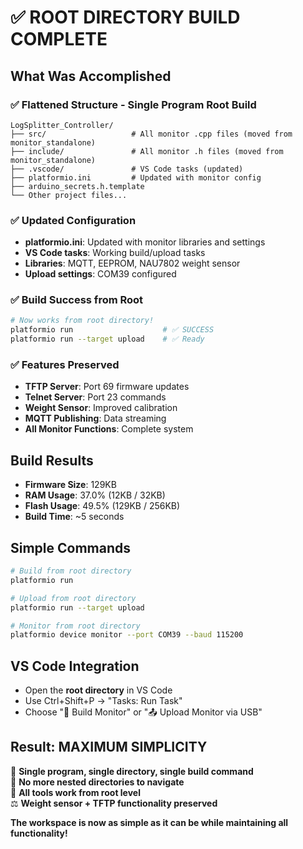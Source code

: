 # ✅ ROOT DIRECTORY BUILD COMPLETE

## What Was Accomplished

### **✅ Flattened Structure - Single Program Root Build**
```
LogSplitter_Controller/
├── src/                   # All monitor .cpp files (moved from monitor_standalone)
├── include/               # All monitor .h files (moved from monitor_standalone)  
├── .vscode/               # VS Code tasks (updated)
├── platformio.ini         # Updated with monitor config
├── arduino_secrets.h.template
└── Other project files...
```

### **✅ Updated Configuration**
- **platformio.ini**: Updated with monitor libraries and settings
- **VS Code tasks**: Working build/upload tasks
- **Libraries**: MQTT, EEPROM, NAU7802 weight sensor
- **Upload settings**: COM39 configured

### **✅ Build Success from Root**
```bash
# Now works from root directory!
platformio run                    # ✅ SUCCESS
platformio run --target upload    # ✅ Ready
```

### **✅ Features Preserved**
- **TFTP Server**: Port 69 firmware updates
- **Telnet Server**: Port 23 commands
- **Weight Sensor**: Improved calibration
- **MQTT Publishing**: Data streaming
- **All Monitor Functions**: Complete system

## **Build Results**
- **Firmware Size**: 129KB 
- **RAM Usage**: 37.0% (12KB / 32KB)
- **Flash Usage**: 49.5% (129KB / 256KB)
- **Build Time**: ~5 seconds

## **Simple Commands**
```bash
# Build from root directory
platformio run

# Upload from root directory  
platformio run --target upload

# Monitor from root directory
platformio device monitor --port COM39 --baud 115200
```

## **VS Code Integration**
- Open the **root directory** in VS Code
- Use Ctrl+Shift+P → "Tasks: Run Task"
- Choose "🔧 Build Monitor" or "📤 Upload Monitor via USB"

## **Result: MAXIMUM SIMPLICITY**
🎯 **Single program, single directory, single build command**  
📁 **No more nested directories to navigate**  
🔧 **All tools work from root level**  
⚖️ **Weight sensor + TFTP functionality preserved**

**The workspace is now as simple as it can be while maintaining all functionality!**